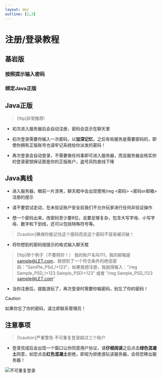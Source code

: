 ```yaml
---
layout: doc
outline: [2,3]
---
```


# 注册/登录教程

## 基岩版

### 按照提示输入密码

### 绑定Java正版

## Java正版

> [!tip]非常推荐!

- 初次进入服务器后会自动注册，密码会显示在聊天里

- 初次登录需要你输入一次密码，以**加深记忆**，之后有些服务是需要密码的，即使你拥有正版账号也请牢记系统给你派发的密码！

- 再次登录会自动登录，不需要做任何事即可进入服务器，而且服务器会核实你的登录密钥保证那是你的正版账户，盗号风险直线下降

## Java离线

- 进入服务器，眼前一片漆黑，聊天框中会出现使用/reg <密码> <密码or邮箱>注册的提示

- 请不要尝试走动，在未验证账户安全前我们不允许玩家进行任何非验证操作

- 想一个密码出来，改密码至少要8位，且要足够复杂，包含大写字母、小写字母、数字和下划线，还可以包括特殊符号等。

> [!caution]确保你能记住这个密码而且这个密码不容易被识破！

- 将你想到的密码按提示的格式输入聊天框

> [!tip]举个例子（不要照抄！）
> 我的账户名叫111，我的邮箱是 sample@LET.com，我想到了一个符合条件的绝佳密码："SamPle_PSd_!+123"，如果我想注册，我就得输入："/reg Sample_PSD_!+123 Sample_PSD!+123" 或者 "/reg Sample_PSD_!123 sample@LET.com"

- 当你注册后，就能游玩了，再次登录时需要你输密码，别忘了你的密码！

> [!caution]
> 如果你忘了你的密码，请立即联系管理员！

## 注意事项

> [!caution]严重警告
> 不可重复登录超过三个账户

- 登录完成后会出现一个窗口让你同意用户协议，请**仔细阅读**之后点击**绿色混凝土**同意，如您点击**红色混凝土**拒绝，即视为拒绝游玩该服务器，会将您移出服务器！

![不可重复登录](/res/img/guide/auth/toomuchauth.png)
